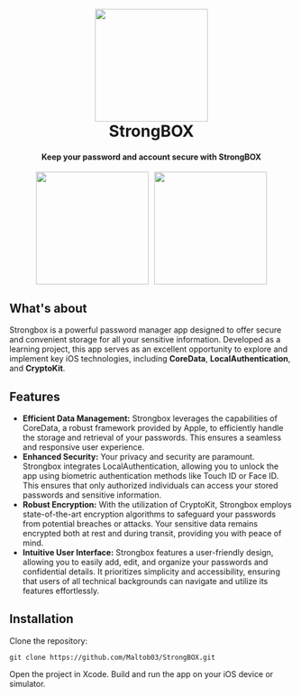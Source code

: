 <h1 align="center">
  <br>
  <a><img src="https://res.cloudinary.com/maltob03/image/upload/v1684678175/LockerAppIcon_hcumxn.png" width="200"></a>
  <br>
  StrongBOX
  <br>
</h1>

<h4 align="center">Keep your password and account secure with StrongBOX</h4>

<!-- 
<p align="center">
  <a href="https://badge.fury.io/js/electron-markdownify">
    <img src="https://badge.fury.io/js/electron-markdownify.svg"
         alt="Gitter">
  </a>
  <a href="https://gitter.im/amitmerchant1990/electron-markdownify"><img src="https://badges.gitter.im/amitmerchant1990/electron-markdownify.svg"></a>
  <a href="https://saythanks.io/to/bullredeyes@gmail.com">
      <img src="https://img.shields.io/badge/SayThanks.io-%E2%98%BC-1EAEDB.svg">
  </a>
  <a href="https://www.paypal.me/AmitMerchant">
    <img src="https://img.shields.io/badge/$-donate-ff69b4.svg?maxAge=2592000&amp;style=flat">
  </a>
</p>

<p align="center">
  <a href="#key-features">Key Features</a> •
  <a href="#how-to-use">How To Use</a> •
  <a href="#download">Download</a> •
  <a href="#credits">Credits</a> •
  <a href="#related">Related</a> •
  <a href="#license">License</a>
</p>
-->

<div style="display: flex; justify-content: center;">
  <a><img src="https://res.cloudinary.com/maltob03/image/upload/v1684678524/IMG_0475_tq0dna.png" width="200"></a>
  <a style="margin-left: 10px;"><img src="https://res.cloudinary.com/maltob03/image/upload/v1684678525/IMG_0476_xmbviz.png" width="200"></a>
</div>


## What's about

Strongbox is a powerful password manager app designed to offer secure and convenient storage for all your sensitive information. Developed as a learning project, this app serves as an excellent opportunity to explore and implement key iOS technologies, including **CoreData**, **LocalAuthentication**, and **CryptoKit**.

## Features

* **Efficient Data Management:** Strongbox leverages the capabilities of CoreData, a robust framework provided by Apple, to efficiently handle the storage and retrieval of your passwords. This ensures a seamless and responsive user experience.
* **Enhanced Security:** Your privacy and security are paramount. Strongbox integrates LocalAuthentication, allowing you to unlock the app using biometric authentication methods like Touch ID or Face ID. This ensures that only authorized individuals can access your stored passwords and sensitive information.
* **Robust Encryption:** With the utilization of CryptoKit, Strongbox employs state-of-the-art encryption algorithms to safeguard your passwords from potential breaches or attacks. Your sensitive data remains encrypted both at rest and during transit, providing you with peace of mind.
* **Intuitive User Interface:** Strongbox features a user-friendly design, allowing you to easily add, edit, and organize your passwords and confidential details. It prioritizes simplicity and accessibility, ensuring that users of all technical backgrounds can navigate and utilize its features effortlessly.


## Installation

Clone the repository:

```
git clone https://github.com/Maltob03/StrongBOX.git
```
Open the project in Xcode.
Build and run the app on your iOS device or simulator.
